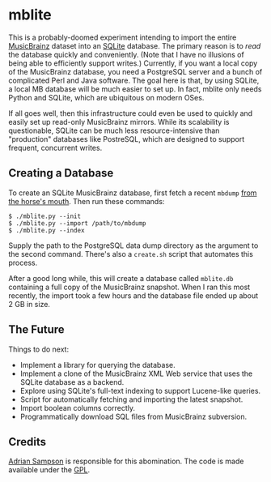mblite
======

This is a probably-doomed experiment intending to import the entire
[MusicBrainz][mb] dataset into an [SQLite][sqlite] database. The primary reason
is to *read* the database quickly and conveniently. (Note that I have no
illusions of being able to efficiently support writes.) Currently, if you want
a local copy of the MusicBrainz database, you need a PostgreSQL server and a
bunch of complicated Perl and Java software. The goal here is that, by using
SQLite, a local MB database will be much easier to set up. In fact, mblite only
needs Python and SQLite, which are ubiquitous on modern OSes.

If all goes well, then this infrastructure could even be used to quickly and
easily set up read-only MusicBrainz mirrors. While its scalability is
questionable, SQLite can be much less
resource-intensive than "production" databases like PostreSQL, which are
designed to support frequent, concurrent writes.

[mb]: http://musicbrainz.org/
[sqlite]: http://sqlite.org/

Creating a Database
-------------------

To create an SQLite MusicBrainz database, first fetch a recent `mbdump` [from
the horse's mouth][mbdownload]. Then run these commands:

    $ ./mblite.py --init
    $ ./mblite.py --import /path/to/mbdump
    $ ./mblite.py --index

Supply the path to the PostgreSQL data dump directory as the argument to the
second command. There's also a `create.sh` script that automates this process.

After a good long while, this will create a database called `mblite.db`
containing a full copy of the MusicBrainz snapshot. When I ran this most
recently, the import took a few hours and the database file ended up about
2 GB in size.

[mbdownload]: http://wiki.musicbrainz.org/Database_Download

The Future
----------

Things to do next:

  * Implement a library for querying the database.
  * Implement a clone of the MusicBrainz XML Web service that uses the SQLite
    database as a backend.
  * Explore using SQLite's full-text indexing to support Lucene-like queries.
  * Script for automatically fetching and importing the latest snapshot.
  * Import boolean columns correctly.
  * Programmatically download SQL files from MusicBrainz subversion.

Credits
-------

[Adrian Sampson][adrian] is responsible for this abomination. The code is
made available under the [GPL][gpl].

[adrian]: mailto:adrian@radbox.org
[gpl]: http://www.gnu.org/licenses/gpl.html

